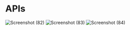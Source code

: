 # APIs
![Screenshot (82)](https://user-images.githubusercontent.com/113161007/218317455-da5c02b7-f1ab-4b6a-ac26-ac86e1f3c842.png)
![Screenshot (83)](https://user-images.githubusercontent.com/113161007/218317457-bc61670b-f6ea-4eae-a742-9f3e2092f3e0.png)
![Screenshot (84)](https://user-images.githubusercontent.com/113161007/218317459-6a9b8df0-6a28-451f-88c8-41a1a3889541.png)
